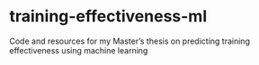 # training-effectiveness-ml
Code and resources for my Master’s thesis on predicting training effectiveness using machine learning

